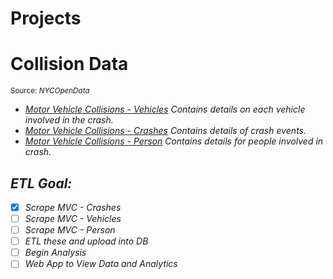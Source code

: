 # Projects
<div>

# Collision Data
<small>Source: <i>NYCOpenData<i></small>
* [Motor Vehicle Collisions - Vehicles](https://data.cityofnewyork.us/Public-Safety/Motor-Vehicle-Collisions-Vehicles/bm4k-52h4/about_data)
Contains details on each vehicle involved in the crash.
* [Motor Vehicle Collisions - Crashes](https://data.cityofnewyork.us/Public-Safety/Motor-Vehicle-Collisions-Crashes/h9gi-nx95/about_data)
Contains details of crash events.
* [Motor Vehicle Collisions - Person](https://data.cityofnewyork.us/Public-Safety/Motor-Vehicle-Collisions-Person/f55k-p6yu/about_data)
Contains details for people involved in crash.

## ETL Goal:
- [x] Scrape MVC - Crashes
- [ ] Scrape MVC - Vehicles
- [ ] Scrape MVC - Person
- [ ] ETL these and upload into DB
- [ ] Begin Analysis
- [ ] Web App to View Data and Analytics